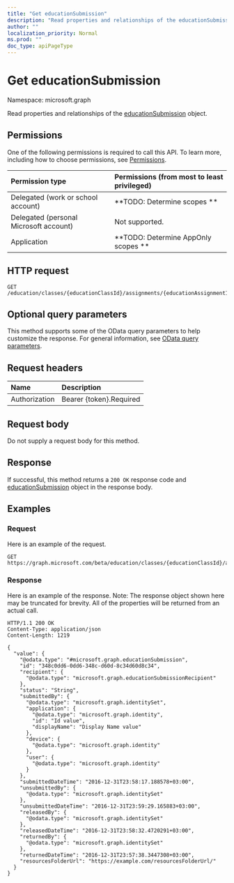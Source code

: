 ```yaml
---
title: "Get educationSubmission"
description: "Read properties and relationships of the educationSubmission object."
author: ""
localization_priority: Normal
ms.prod: ""
doc_type: apiPageType
---
```


# Get educationSubmission

Namespace: microsoft.graph

Read properties and relationships of the [educationSubmission](../resources/educationsubmission.md) object.

## Permissions
One of the following permissions is required to call this API. To learn more, including how to choose permissions, see [Permissions](/concepts/permissions-reference.md).

|Permission type|Permissions (from most to least privileged)|
|:---|:---|
|Delegated (work or school account)|**TODO: Determine scopes **|
|Delegated (personal Microsoft account)|Not supported.|
|Application|**TODO: Determine AppOnly scopes **|

## HTTP request
<!-- {
  "blockType": "ignored"
}
-->
``` http
GET /education/classes/{educationClassId}/assignments/{educationAssignmentId}/submissions/{educationSubmissionId}
```

## Optional query parameters
This method supports some of the OData query parameters to help customize the response. For general information, see [OData query parameters](/graph/query-parameters).

## Request headers
|Name|Description|
|:---|:---|
|Authorization|Bearer {token}.Required|

## Request body
Do not supply a request body for this method.

## Response
If successful, this method returns a `200 OK` response code and [educationSubmission](../resources/educationsubmission.md) object in the response body.

## Examples

### Request
Here is an example of the request.
<!-- {
  "blockType": "request",
  "name": "get_educationsubmission"
}
-->
``` http
GET https://graph.microsoft.com/beta/education/classes/{educationClassId}/assignments/{educationAssignmentId}/submissions/{educationSubmissionId}
```

### Response
Here is an example of the response. Note: The response object shown here may be truncated for brevity. All of the properties will be returned from an actual call.
<!-- {
  "blockType": "response",
  "truncated": true,
  "@odata.type": "microsoft.graph.educationSubmission"
}
-->
``` http
HTTP/1.1 200 OK
Content-Type: application/json
Content-Length: 1219

{
  "value": {
    "@odata.type": "#microsoft.graph.educationSubmission",
    "id": "348c0dd6-0dd6-348c-d60d-8c34d60d8c34",
    "recipient": {
      "@odata.type": "microsoft.graph.educationSubmissionRecipient"
    },
    "status": "String",
    "submittedBy": {
      "@odata.type": "microsoft.graph.identitySet",
      "application": {
        "@odata.type": "microsoft.graph.identity",
        "id": "Id value",
        "displayName": "Display Name value"
      },
      "device": {
        "@odata.type": "microsoft.graph.identity"
      },
      "user": {
        "@odata.type": "microsoft.graph.identity"
      }
    },
    "submittedDateTime": "2016-12-31T23:58:17.188578+03:00",
    "unsubmittedBy": {
      "@odata.type": "microsoft.graph.identitySet"
    },
    "unsubmittedDateTime": "2016-12-31T23:59:29.165883+03:00",
    "releasedBy": {
      "@odata.type": "microsoft.graph.identitySet"
    },
    "releasedDateTime": "2016-12-31T23:58:32.4720291+03:00",
    "returnedBy": {
      "@odata.type": "microsoft.graph.identitySet"
    },
    "returnedDateTime": "2016-12-31T23:57:38.3447308+03:00",
    "resourcesFolderUrl": "https://example.com/resourcesFolderUrl/"
  }
}
```

